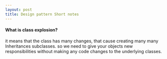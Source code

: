 ```yaml
---
layout: post
title: Design pattern Short notes 
---
```


#### What is class explosion?
  it means that the class has many changes, that cause creating many many Inheritances subclasses.
  so we need to give your objects new responsibilities without making any code changes to the underlying classes.   
